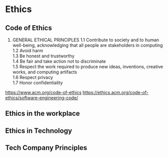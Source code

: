 # Ethics
## Code of Ethics
1. GENERAL ETHICAL PRINCIPLES
1.1 Contribute to society and to human well-being, acknowledging that all people are stakeholders in computing  
1.2 Avoid harm  
1.3 Be honest and trustworthy  
1.4 Be fair and take action not to discriminate  
1.5 Respect the work required to produce new ideas, inventions, creative works, and computing artifacts  
1.6 Respect privacy  
1.7 Honor confidentiality  




https://www.acm.org/code-of-ethics
https://ethics.acm.org/code-of-ethics/software-engineering-code/

## Ethics in the workplace

## Ethics in Technology  

## Tech Company Principles  



